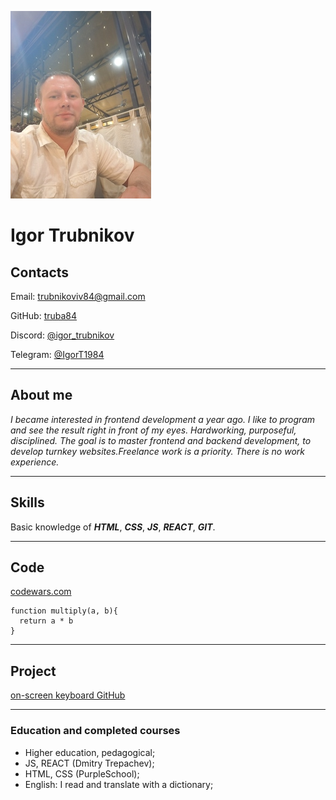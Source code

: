 ![Igor Trubnikov](/img/avatar.jpg)
# Igor Trubnikov 



## Contacts
Email: trubnikoviv84@gmail.com

GitHub: [truba84](https://github.com/truba84)

Discord: [@igor_trubnikov](https://discordapp.com/users/1163013017034834051/)

Telegram: [@IgorT1984](https://t.me/IgorT1984)

***

## About me

*I became interested in frontend development a year ago. I like to program and see the result right in front of my eyes.
Hardworking, purposeful, disciplined. The goal is to master frontend and backend development, to develop
turnkey websites.Freelance work is a priority. There is no work experience.*

***

## Skills

Basic knowledge of ***HTML***, ***CSS***, ***JS***, ***REACT***, ***GIT***.

***

## Code

[codewars.com](https://www.codewars.com/kata/50654ddff44f800200000004/train/javascript)

```
function multiply(a, b){
  return a * b
}
```

***

## Project

[on-screen keyboard GitHub](https://github.com/truba84/on-screen-keyboard)

***

### Education and completed courses
 * Higher education, pedagogical;
 * JS, REACT (Dmitry Trepachev);
 * HTML, CSS (PurpleSchool);
 * English: I read and translate with a dictionary;